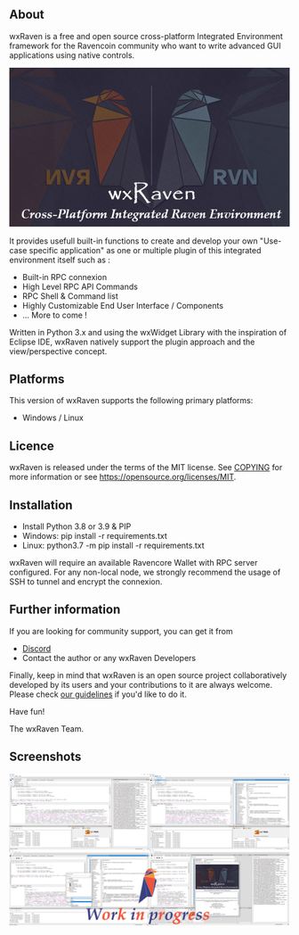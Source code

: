 About
-----

wxRaven is a free and open source cross-platform Integrated Environment framework
for the Ravencoin community who want to write advanced GUI applications using native controls.


    
    
![wxRaven Logo](res/splash-test.png)

It provides usefull built-in functions to create and develop your own "Use-case specific application" as one or multiple plugin of this integrated environment itself such as :

- Built-in RPC connexion
- High Level RPC API Commands
- RPC Shell & Command list
- Highly Customizable End User Interface / Components
- ... More to come !
	
Written in Python 3.x and using the wxWidget Library with the inspiration of Eclipse IDE, wxRaven natively support the 
plugin approach and the view/perspective concept.


Platforms
---------

This version of wxRaven supports the following primary platforms:

- Windows / Linux 


Licence
-------

wxRaven is released under the terms of the MIT license. 
See [COPYING](COPYING.md) for more information or see https://opensource.org/licenses/MIT.


Installation
--------
- Install Python 3.8 or 3.9 & PIP
- Windows: pip install -r requirements.txt
- Linux: python3.7 -m pip install -r requirements.txt

wxRaven will require an available Ravencore Wallet with RPC server configured.
For any non-local node, we strongly recommend the usage of SSH to tunnel and encrypt the connexion.


Further information
-------------------

If you are looking for community support, you can get it from

- [Discord](https://discord.gg/jn6uhur)
- Contact the author or any wxRaven Developers


Finally, keep in mind that wxRaven is an open source project collaboratively
developed by its users and your contributions to it are always welcome. Please
check [our guidelines](CONTRIBUTING.md) if you'd like to do it.


Have fun!

The wxRaven Team.


Screenshots
--------


![Screenshot](res/screenshot_all.png)



